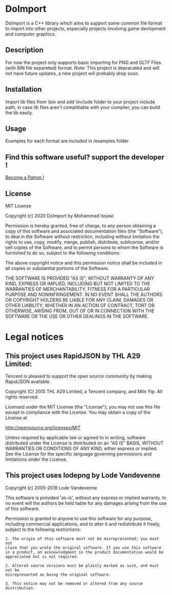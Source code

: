 # DoImport

DoImport is a C++ library which aims to support some common file format to import into other projects, especially projects involving game devlopment and computer graphics.
## Description
For now the project only supports basic importing for PNG and GLTF Files (with BIN file separeted) format.
Note: This project is depracated and will not have future updates, a new project will probably drop soon.
## Installation
Import lib files from \bin and add \include folder to your project include path, in case lib files aren't complitiable with your compiler, you can build the lib easily.
## Usage
Examples for each format are included in /examples folder
## Find this software useful? support the developer !
[Become a Patron !](https://www.patreon.com/RedDeadAlice)
## License
MIT License

Copyright (c) 2020 DoImport by Mohammad Issawi

Permission is hereby granted, free of charge, to any person obtaining a copy
of this software and associated documentation files (the "Software"), to deal
in the Software without restriction, including without limitation the rights
to use, copy, modify, merge, publish, distribute, sublicense, and/or sell
copies of the Software, and to permit persons to whom the Software is
furnished to do so, subject to the following conditions:

The above copyright notice and this permission notice shall be included in all
copies or substantial portions of the Software.

THE SOFTWARE IS PROVIDED "AS IS", WITHOUT WARRANTY OF ANY KIND, EXPRESS OR
IMPLIED, INCLUDING BUT NOT LIMITED TO THE WARRANTIES OF MERCHANTABILITY,
FITNESS FOR A PARTICULAR PURPOSE AND NONINFRINGEMENT. IN NO EVENT SHALL THE
AUTHORS OR COPYRIGHT HOLDERS BE LIABLE FOR ANY CLAIM, DAMAGES OR OTHER
LIABILITY, WHETHER IN AN ACTION OF CONTRACT, TORT OR OTHERWISE, ARISING FROM,
OUT OF OR IN CONNECTION WITH THE SOFTWARE OR THE USE OR OTHER DEALINGS IN THE
SOFTWARE.
# Legal notices
## This project uses RapidJSON by THL A29 Limited:

Tencent is pleased to support the open source community by making RapidJSON available.

Copyright (C) 2015 THL A29 Limited, a Tencent company, and Milo Yip. All rights reserved.

Licensed under the MIT License (the "License"); you may not use this file except
in compliance with the License. You may obtain a copy of the License at

http://opensource.org/licenses/MIT

Unless required by applicable law or agreed to in writing, software distributed 
under the License is distributed on an "AS IS" BASIS, WITHOUT WARRANTIES OR 
CONDITIONS OF ANY KIND, either express or implied. See the License for the 
specific language governing permissions and limitations under the License.

## This project uses lodepng by Lode Vandevenne
Copyright (c) 2005-2018 Lode Vandevenne

This software is provided 'as-is', without any express or implied
warranty. In no event will the authors be held liable for any damages
arising from the use of this software.

Permission is granted to anyone to use this software for any purpose,
including commercial applications, and to alter it and redistribute it
freely, subject to the following restrictions:

    1. The origin of this software must not be misrepresented; you must not
    claim that you wrote the original software. If you use this software
    in a product, an acknowledgment in the product documentation would be
    appreciated but is not required.

    2. Altered source versions must be plainly marked as such, and must not be
    misrepresented as being the original software.

    3. This notice may not be removed or altered from any source
    distribution.